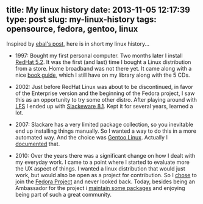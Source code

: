 title: Μy linux history
date: 2013-11-05 12:17:39
type: post
slug: my-linux-history
tags: opensource, fedora, gentoo, linux
---

Inspired by [ebal's post](http://ebalaskas.gr/blog/2013/11/04/my-history-of-linux/), here is in short my linux history...

* 1997: Bought my first personal computer. Two months later I install [RedHat 5.2](http://en.wikipedia.org/wiki/Red_Hat_Linux). It was the first (and last) time I bought a Linux distribution from a store. Home broadband was not there yet. It came along with a nice [book guide](http://upload.wikimedia.org/wikipedia/en/4/49/Redhat_5.2_box.jpg), which I still have on my library along with the 5 CDs.

* 2002: Just before RedHat Linux was about to be discontinued, in favor of the Enterprise version and the beginning of the Fedora project, I saw this as an opportunity to try some other distro. After playing around with [LFS](http://www.linuxfromscratch.org/) I ended up with [Slackeware 8.1](http://www.slackware.com/). Kept it for several years, learned a lot.

* 2007: Slackare has a very limited package collection, so you inevitable end up installing things manually. So I wanted a way to do this in a more automated way. And the choice was [Gentoo Linux](http://en.wikipedia.org/wiki/Gentoo_Linux). Actually I [documented](/2007/09/24/the-distro-of-my-dreams/) that.

* 2010: Over the years there was a significant change on how I dealt with my everyday work. I came to a point where I started to evaluate more the UX aspect of things. I wanted a linux distribution that would just work, but would also be open as a project for contribution. So I [chose](/2010/03/12/running-fedora/) to join the [Fedora Project](http://fedoraproject.org/) and never looked back. Today, besides being an Ambassador for the project i [maintain some packages](/2011/12/08/fedora-developer/) and enjoying being part of such a great community.
